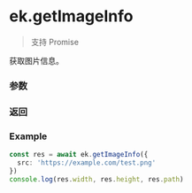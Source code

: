 # ek.getImageInfo

> <Icon type="success" /> 支持 Promise

获取图片信息。

### 参数

<Props :data="props" options />

### 返回

<Results :data="results" />

### Example

```ts
const res = await ek.getImageInfo({
  src: 'https://example.com/test.png'
})
console.log(res.width, res.height, res.path)
```

<script setup>
const props = [
    {
        name: "src", 
        type: "string",
        default: "",
        required: true, 
        desc: "图片的路径，支持网络路径、本地路径、代码包路径"
    },
]

const results = [
  {
    name: 'width',
    type: 'number',
    desc: '图片原始宽度，单位px',
    version: '0.1.0',
  },
  {
    name: 'height',
    type: 'number',
    desc: '图片原始高度，单位px',
    version: '0.1.0',
  },
  {
    name: 'path',
    type: 'string',
    desc: '图片的本地路径',
    version: '0.1.0',
  },
  {
    name: 'orientation',
    type: 'string',
    desc: '拍照时设备方向',
    version: '0.1.0',
    values: [
      { value: "up", desc: "默认方向（手机横持拍照），对应 Exif 中的 1。或无 orientation 信息。" },
      { value: "up-mirrored", desc: "同 up，但镜像翻转，对应 Exif 中的 2" },
      { value: "down", desc: "旋转180度，对应 Exif 中的 3" },
      { value: "down-mirrored", desc: "同 down，但镜像翻转，对应 Exif 中的 4" },
      { value: "left", desc: "逆时针旋转90度，对应 Exif 中的 8" },
      { value: "left-mirrored", desc: "同 left，但镜像翻转，对应 Exif 中的 5" },
      { value: "righ", desc: "顺时针旋转90度，对应 Exif 中的 6" },
      { value: "right-mirrored", desc: "同 right，但镜像翻转，对应 Exif 中的 7" },
    ]
  },
  {
    name: 'type',
    type: 'string',
    desc: '图片格式',
    version: '0.1.0',
    values: [
      { value: "unknown", desc: "未知格式" },
      { value: "jpeg", desc: "jpeg" },
      { value: "png", desc: "png" },
      { value: "gif", desc: "gif" },
      { value: "tiff", desc: "tiff" },
    ]
  },
]
</script>
